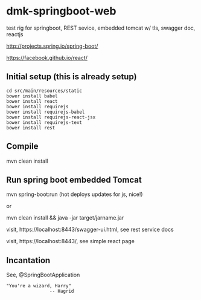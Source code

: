 dmk-springboot-web
=========

test rig for springboot, REST sevice, embedded tomcat w/ tls, swagger doc, reactjs

http://projects.spring.io/spring-boot/

https://facebook.github.io/react/

Initial setup (this is already setup)
---
	cd src/main/resources/static
	bower install babel
	bower install react
	bower install requirejs
	bower install requirejs-babel
	bower install requirejs-react-jsx
	bower install requirejs-text
	bower install rest

Compile
---
mvn clean install

Run spring boot embedded Tomcat
---
mvn spring-boot:run (hot deploys updates for js, nice!)

or

mvn clean install && java -jar target/jarname.jar

visit, https://localhost:8443/swagger-ui.html, see rest service docs

visit, https://localhost:8443/, see simple react page

Incantation
---
See, @SpringBootApplication

	"You're a wizard, Harry" 
					-- Hagrid
